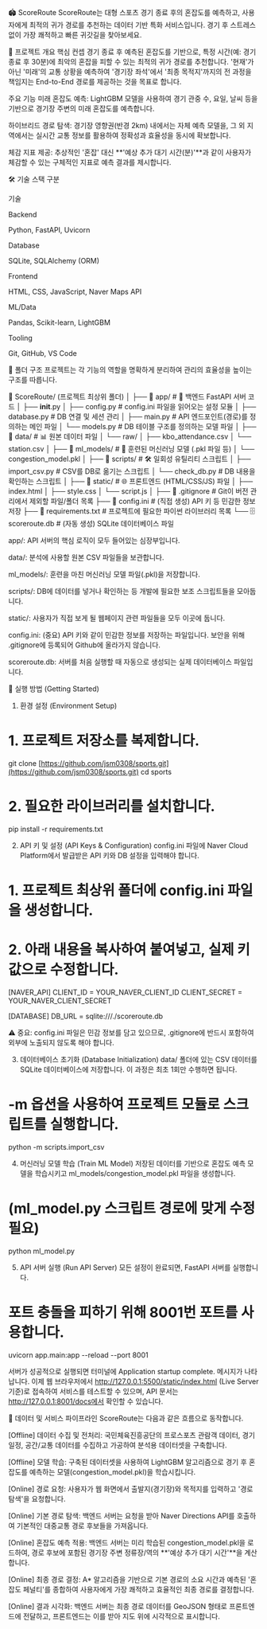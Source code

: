 🏟️ ScoreRoute
ScoreRoute는 대형 스포츠 경기 종료 후의 혼잡도를 예측하고, 사용자에게 최적의 귀가 경로를 추천하는 데이터 기반 특화 서비스입니다. 경기 후 스트레스 없이 가장 쾌적하고 빠른 귀갓길을 찾아보세요.

📖 프로젝트 개요
핵심 컨셉
경기 종료 후 예측된 혼잡도를 기반으로, 특정 시간(예: 경기 종료 후 30분)에 최악의 혼잡을 피할 수 있는 최적의 귀가 경로를 추천합니다. '현재'가 아닌 '미래'의 교통 상황을 예측하여 '경기장 좌석'에서 '최종 목적지'까지의 전 과정을 책임지는 End-to-End 경로를 제공하는 것을 목표로 합니다.

주요 기능
미래 혼잡도 예측: LightGBM 모델을 사용하여 경기 관중 수, 요일, 날씨 등을 기반으로 경기장 주변의 미래 혼잡도를 예측합니다.

하이브리드 경로 탐색: 경기장 영향권(반경 2km) 내에서는 자체 예측 모델을, 그 외 지역에서는 실시간 교통 정보를 활용하여 정확성과 효율성을 동시에 확보합니다.

체감 지표 제공: 추상적인 '혼잡' 대신 **'예상 추가 대기 시간(분)'**과 같이 사용자가 체감할 수 있는 구체적인 지표로 예측 결과를 제시합니다.

🛠️ 기술 스택
구분

기술

Backend

Python, FastAPI, Uvicorn

Database

SQLite, SQLAlchemy (ORM)

Frontend

HTML, CSS, JavaScript, Naver Maps API

ML/Data

Pandas, Scikit-learn, LightGBM

Tooling

Git, GitHub, VS Code

📂 폴더 구조
프로젝트는 각 기능의 역할을 명확하게 분리하여 관리의 효율성을 높이는 구조를 따릅니다.

📁 ScoreRoute/ (프로젝트 최상위 폴더)
│
├── 📁 app/               # 🐍 백엔드 FastAPI 서버 코드
│   ├── __init__.py
│   ├── config.py         # config.ini 파일을 읽어오는 설정 모듈
│   ├── database.py       # DB 연결 및 세션 관리
│   ├── main.py           # API 엔드포인트(경로)를 정의하는 메인 파일
│   └── models.py         # DB 테이블 구조를 정의하는 모델 파일
│
├── 📁 data/               # 📊 원본 데이터 파일
│   └── raw/
│       ├── kbo_attendance.csv
│       └── station.csv
│
├── 📁 ml_models/          # 🤖 훈련된 머신러닝 모델 (.pkl 파일 등)
│   └── congestion_model.pkl
│
├── 📁 scripts/            # 🛠️ 일회성 유틸리티 스크립트
│   ├── import_csv.py     # CSV를 DB로 옮기는 스크립트
│   └── check_db.py       # DB 내용을 확인하는 스크립트
│
├── 📁 static/             # 🌐 프론트엔드 (HTML/CSS/JS) 파일
│   ├── index.html
│   ├── style.css
│   └── script.js
│
├── 📄 .gitignore          # Git이 버전 관리에서 제외할 파일/폴더 목록
├── 📄 config.ini          # (직접 생성) API 키 등 민감한 정보 저장
├── 📄 requirements.txt    # 프로젝트에 필요한 파이썬 라이브러리 목록
└── 🗄️ scoreroute.db       # (자동 생성) SQLite 데이터베이스 파일

app/: API 서버의 핵심 로직이 모두 들어있는 심장부입니다.

data/: 분석에 사용할 원본 CSV 파일들을 보관합니다.

ml_models/: 훈련을 마친 머신러닝 모델 파일(.pkl)을 저장합니다.

scripts/: DB에 데이터를 넣거나 확인하는 등 개발에 필요한 보조 스크립트들을 모아둡니다.

static/: 사용자가 직접 보게 될 웹페이지 관련 파일들을 모두 이곳에 둡니다.

config.ini: (중요) API 키와 같이 민감한 정보를 저장하는 파일입니다. 보안을 위해 .gitignore에 등록되어 Github에 올라가지 않습니다.

scoreroute.db: 서버를 처음 실행할 때 자동으로 생성되는 실제 데이터베이스 파일입니다.

🚀 실행 방법 (Getting Started)
1. 환경 설정 (Environment Setup)
# 1. 프로젝트 저장소를 복제합니다.
git clone [https://github.com/jsm0308/sports.git](https://github.com/jsm0308/sports.git)
cd sports

# 2. 필요한 라이브러리를 설치합니다.
pip install -r requirements.txt

2. API 키 및 설정 (API Keys & Configuration)
config.ini 파일에 Naver Cloud Platform에서 발급받은 API 키와 DB 설정을 입력해야 합니다.

# 1. 프로젝트 최상위 폴더에 config.ini 파일을 생성합니다.

# 2. 아래 내용을 복사하여 붙여넣고, 실제 키 값으로 수정합니다.

[NAVER_API]
CLIENT_ID = YOUR_NAVER_CLIENT_ID
CLIENT_SECRET = YOUR_NAVER_CLIENT_SECRET

[DATABASE]
DB_URL = sqlite:///./scoreroute.db

⚠️ 중요: config.ini 파일은 민감 정보를 담고 있으므로, .gitignore에 반드시 포함하여 외부에 노출되지 않도록 해야 합니다.

3. 데이터베이스 초기화 (Database Initialization)
data/ 폴더에 있는 CSV 데이터를 SQLite 데이터베이스에 저장합니다. 이 과정은 최초 1회만 수행하면 됩니다.

# -m 옵션을 사용하여 프로젝트 모듈로 스크립트를 실행합니다.
python -m scripts.import_csv

4. 머신러닝 모델 학습 (Train ML Model)
저장된 데이터를 기반으로 혼잡도 예측 모델을 학습시키고 ml_models/congestion_model.pkl 파일을 생성합니다.

# (ml_model.py 스크립트 경로에 맞게 수정 필요)
python ml_model.py

5. API 서버 실행 (Run API Server)
모든 설정이 완료되면, FastAPI 서버를 실행합니다.

# 포트 충돌을 피하기 위해 8001번 포트를 사용합니다.
uvicorn app.main:app --reload --port 8001

서버가 성공적으로 실행되면 터미널에 Application startup complete. 메시지가 나타납니다. 이제 웹 브라우저에서 http://127.0.0.1:5500/static/index.html (Live Server 기준)로 접속하여 서비스를 테스트할 수 있으며, API 문서는 http://127.0.0.1:8001/docs에서 확인할 수 있습니다.

🔄 데이터 및 서비스 파이프라인
ScoreRoute는 다음과 같은 흐름으로 동작합니다.

[Offline] 데이터 수집 및 전처리: 국민체육진흥공단의 프로스포츠 관람객 데이터, 경기 일정, 공간/교통 데이터를 수집하고 가공하여 분석용 데이터셋을 구축합니다.

[Offline] 모델 학습: 구축된 데이터셋을 사용하여 LightGBM 알고리즘으로 경기 후 혼잡도를 예측하는 모델(congestion_model.pkl)을 학습시킵니다.

[Online] 경로 요청: 사용자가 웹 화면에서 출발지(경기장)와 목적지를 입력하고 '경로 탐색'을 요청합니다.

[Online] 기본 경로 탐색: 백엔드 서버는 요청을 받아 Naver Directions API를 호출하여 기본적인 대중교통 경로 후보들을 가져옵니다.

[Online] 혼잡도 예측 적용: 백엔드 서버는 미리 학습된 congestion_model.pkl을 로드하여, 경로 후보에 포함된 경기장 주변 정류장/역의 **'예상 추가 대기 시간'**을 계산합니다.

[Online] 최종 경로 결정: A* 알고리즘을 기반으로 기본 경로의 소요 시간과 예측된 '혼잡도 페널티'를 종합하여 사용자에게 가장 쾌적하고 효율적인 최종 경로를 결정합니다.

[Online] 결과 시각화: 백엔드 서버는 최종 경로 데이터를 GeoJSON 형태로 프론트엔드에 전달하고, 프론트엔드는 이를 받아 지도 위에 시각적으로 표시합니다.